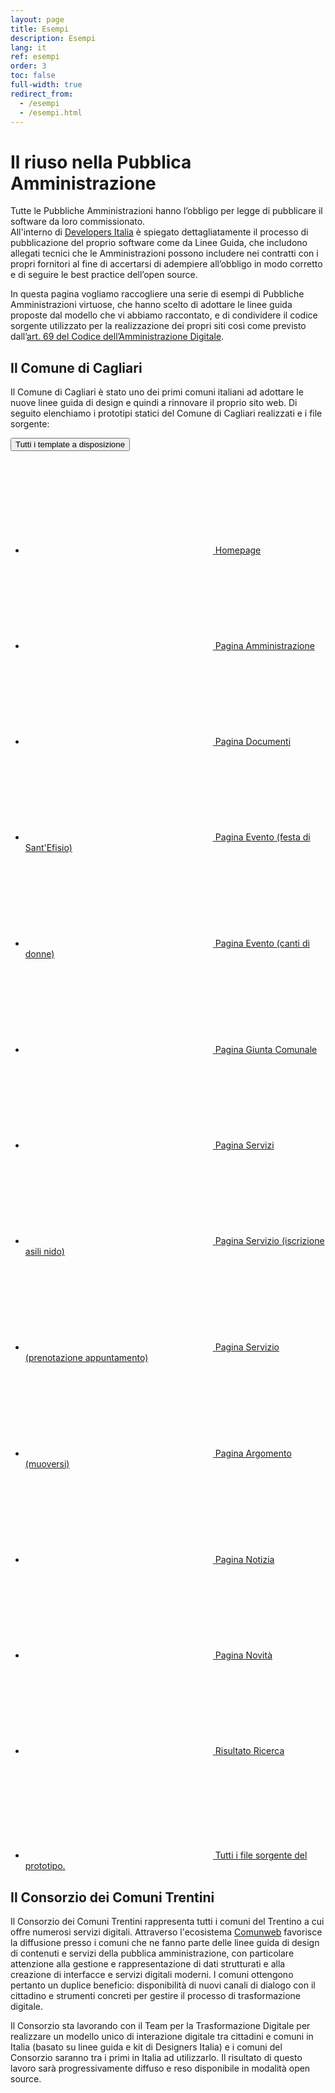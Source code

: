 ```yaml
---
layout: page
title: Esempi
description: Esempi
lang: it
ref: esempi
order: 3
toc: false
full-width: true
redirect_from:
  - /esempi
  - /esempi.html
---
```


<style>
@media (max-width: 992px) {
    .col-right-bg,
    .col-left-bg {
        background: url({{ site.baseurl }}/assets/images/patterns/pattern-08.svg) repeat;
    }
}
@media (min-width: 992px) {
    .section-1 {
        background: linear-gradient(90deg, #f2f7fc 50%, transparent 50%), url({{ site.baseurl }}/assets/images/patterns/pattern-08.svg)
    }
}
</style>
<div class="section p-0 section-1">
  <div class="section-content">
    <div class="container">
      <div class="row">
        <div class="col-12 col-lg-2 col-right-bg order-2">
          <div class="col-right-bg-inner bg-muted"></div>
        </div>
        <div class="col-12 col-lg-10 px-4 py-5 order-1 bg-muted">
          <h1>Il riuso nella Pubblica Amministrazione</h1>
          <p class="mw-50">Tutte le Pubbliche Amministrazioni hanno l’<span class="font-weight-bold">obbligo per legge di pubblicare il software da loro commissionato</span>.<br/>
          All'interno di <a class="font-weight-bold" href="https://developers.italia.it/it/riuso/pubblicazione">Developers Italia</a> è spiegato dettagliatamente il processo di pubblicazione del proprio software come da Linee Guida, che includono allegati tecnici che le Amministrazioni possono includere nei contratti con i propri fornitori al fine di accertarsi di adempiere all’obbligo in modo corretto e di seguire le best practice dell’open source.</p>
          <p class="mw-50">In questa pagina vogliamo raccogliere una serie di esempi di Pubbliche Amministrazioni virtuose, che hanno scelto di adottare le linee guida proposte dal modello che vi abbiamo raccontato, e di condividere il codice sorgente utilizzato per la realizzazione dei propri siti così come previsto dall’<a class="font-weight-bold" href="https://docs.italia.it/italia/piano-triennale-ict/codice-amministrazione-digitale-docs/it/v2017-12-13/_rst/capo6_art69.html">art. 69 del Codice dell’Amministrazione Digitale</a>.</p>
        </div>
      </div>
    </div>
  </div>
</div> 

<style>
@media (min-width: 992px) {
    .section-2 {
        background: linear-gradient(90deg, transparent 50%, #FFF 50%), url({{ site.baseurl }}/assets/images/patterns/pattern-08.svg) repeat;
    }
}
</style>
<div class="section p-0 bg-cover section-2">
  <div class="section-content">
    <div class="container">
      <div class="row">
        <div class="col-12 col-lg-2 col-left-bg order-2 order-lg-1">
          <div class="col-left-bg-inner bg-white"></div>
        </div>
        <div class="col-12 col-lg-10 px-4 py-5 order-1 order-lg-2 bg-white">
          <h2>Il Comune di Cagliari</h2>
          <p>Il Comune di Cagliari è stato uno dei primi comuni italiani ad adottare le nuove linee guida di design e quindi a rinnovare il proprio sito web. Di seguito elenchiamo i <span class="font-weight-bold">prototipi statici del Comune di Cagliari</span> realizzati e i file sorgente:</p>
          <div id="collapseDiv1" class="collapse-div" role="tablist">
            <div class="collapse-header" id="collapse-template-heading">
              <button data-toggle="collapse" data-target="#collapse-template" aria-expanded="false" aria-controls="collapse-template">Tutti i template a disposizione</button>
            </div>
            <div id="collapse-template" class="collapse" role="tabpanel" aria-labelledby="collapse-template-heading">
              <div class="collapse-body">
                <div class="link-list-wrapper">
                    <ul class="link-list">
                      <li>
                        <a class="list-item" href="{{ site.baseurl }}/esempi/comune-di-cagliari/pagine-statiche/index.html">
                          <svg class="icon icon-sm icon-primary"><use xlink:href="{{ site.baseurl }}/assets/bootstrap-italia/dist/svg/sprite.svg#it-chevron-right"></use></svg>
                          <span class="d-inline">Homepage</span>
                        </a>
                      </li>
                      <li>
                        <a class="list-item" href="{{ site.baseurl }}/esempi/comune-di-cagliari/pagine-statiche/amministrazione.html">
                          <svg class="icon icon-sm icon-primary"><use xlink:href="{{ site.baseurl }}/assets/bootstrap-italia/dist/svg/sprite.svg#it-chevron-right"></use></svg>
                          <span class="d-inline">Pagina Amministrazione</span>
                        </a>
                      </li>
                      <li>
                        <a class="list-item" href="{{ site.baseurl }}/esempi/comune-di-cagliari/pagine-statiche/documenti.html">
                          <svg class="icon icon-sm icon-primary"><use xlink:href="{{ site.baseurl }}/assets/bootstrap-italia/dist/svg/sprite.svg#it-chevron-right"></use></svg>
                          <span class="d-inline">Pagina Documenti</span>
                        </a>
                      </li>
                      <li>
                        <a class="list-item" href="{{ site.baseurl }}/esempi/comune-di-cagliari/pagine-statiche/evento1.html">
                          <svg class="icon icon-sm icon-primary"><use xlink:href="{{ site.baseurl }}/assets/bootstrap-italia/dist/svg/sprite.svg#it-chevron-right"></use></svg>
                          <span class="d-inline">Pagina Evento (festa di Sant'Efisio)</span>
                        </a>
                      </li>
                      <li>
                        <a class="list-item" href="{{ site.baseurl }}/esempi/comune-di-cagliari/pagine-statiche/evento2.html">
                          <svg class="icon icon-sm icon-primary"><use xlink:href="{{ site.baseurl }}/assets/bootstrap-italia/dist/svg/sprite.svg#it-chevron-right"></use></svg>
                          <span class="d-inline">Pagina Evento (canti di donne)</span>
                        </a>
                      </li>
                      <li>
                        <a class="list-item" href="{{ site.baseurl }}/esempi/comune-di-cagliari/pagine-statiche/giuntacomunale.html">
                          <svg class="icon icon-sm icon-primary"><use xlink:href="{{ site.baseurl }}/assets/bootstrap-italia/dist/svg/sprite.svg#it-chevron-right"></use></svg>
                          <span class="d-inline">Pagina Giunta Comunale</span>
                        </a>
                      </li>
                      <li>
                        <a class="list-item" href="{{ site.baseurl }}/esempi/comune-di-cagliari/pagine-statiche/servizi.html">
                          <svg class="icon icon-sm icon-primary"><use xlink:href="{{ site.baseurl }}/assets/bootstrap-italia/dist/svg/sprite.svg#it-chevron-right"></use></svg>
                          <span class="d-inline">Pagina Servizi</span>
                        </a>
                      </li>
                      <li>
                        <a class="list-item" href="{{ site.baseurl }}/esempi/comune-di-cagliari/pagine-statiche/iscrizioni_asili_nido.html">
                          <svg class="icon icon-sm icon-primary"><use xlink:href="{{ site.baseurl }}/assets/bootstrap-italia/dist/svg/sprite.svg#it-chevron-right"></use></svg>
                          <span class="d-inline">Pagina Servizio (iscrizione asili nido)</span>
                        </a>
                      </li>
                      <li>
                        <a class="list-item" href="{{ site.baseurl }}/esempi/comune-di-cagliari/pagine-statiche/prenota_appuntamento.html">
                          <svg class="icon icon-sm icon-primary"><use xlink:href="{{ site.baseurl }}/assets/bootstrap-italia/dist/svg/sprite.svg#it-chevron-right"></use></svg>
                          <span class="d-inline">Pagina Servizio (prenotazione appuntamento)</span>
                        </a>
                      </li>
                      <li>
                        <a class="list-item" href="{{ site.baseurl }}/esempi/comune-di-cagliari/pagine-statiche/muoversi.html">
                          <svg class="icon icon-sm icon-primary"><use xlink:href="{{ site.baseurl }}/assets/bootstrap-italia/dist/svg/sprite.svg#it-chevron-right"></use></svg>
                          <span class="d-inline">Pagina Argomento (muoversi)</span>
                        </a>
                      </li>
                      <li>
                        <a class="list-item" href="{{ site.baseurl }}/esempi/comune-di-cagliari/pagine-statiche/notizia.html">
                          <svg class="icon icon-sm icon-primary"><use xlink:href="{{ site.baseurl }}/assets/bootstrap-italia/dist/svg/sprite.svg#it-chevron-right"></use></svg>
                          <span class="d-inline">Pagina Notizia</span>
                        </a>
                      </li>
                      <li>
                        <a class="list-item" href="{{ site.baseurl }}/esempi/comune-di-cagliari/pagine-statiche/novita.html">
                          <svg class="icon icon-sm icon-primary"><use xlink:href="{{ site.baseurl }}/assets/bootstrap-italia/dist/svg/sprite.svg#it-chevron-right"></use></svg>
                          <span class="d-inline">Pagina Novità</span>
                        </a>
                      </li>
                      <li>
                        <a class="list-item" href="{{ site.baseurl }}/esempi/comune-di-cagliari/pagine-statiche/ricerca.html">
                          <svg class="icon icon-sm icon-primary"><use xlink:href="{{ site.baseurl }}/assets/bootstrap-italia/dist/svg/sprite.svg#it-chevron-right"></use></svg>
                          <span class="d-inline">Risultato Ricerca</span>
                        </a>
                      </li>
                    </ul>
                </div> 
              </div>
            </div>
          </div>
          <div class="link-list-wrapper mt-4">
            <ul class="link-list">
              <li>
              <a class="list-item" href="https://github.com/italia/design-comuni-prototipi/tree/master/esempi/comune-di-cagliari">
                <svg class="icon icon-sm icon-primary"><use xlink:href="{{ site.baseurl }}/assets/bootstrap-italia/dist/svg/sprite.svg#it-chevron-right"></use></svg>
                <span class="d-inline">Tutti i file sorgente del prototipo.</span>
              </a>
              </li>
            </ul>
          </div>
        </div>
      </div>
    </div>
  </div>
</div>

<style>
@media (min-width: 992px) {
    .section-3 {
        background: linear-gradient(90deg, #17324d 50%, transparent 50%), url({{ site.baseurl }}/assets/images/patterns/pattern-08.svg) repeat;
    }
}
</style>
<div class="section p-0 section-3">
  <div class="section-content">
    <div class="container white-color">
      <div class="row">
        <div class="col-12 col-lg-2 col-right-bg order-2">
          <div class="col-right-bg-inner bg-dark"></div>
        </div>
        <div class="col-12 col-lg-10 px-4 py-5 order-1 bg-dark">
          <h2>Il Consorzio dei Comuni Trentini</h2>
          <p>Il Consorzio dei Comuni Trentini rappresenta tutti i comuni del Trentino a cui offre numerosi servizi digitali. Attraverso l'ecosistema <a class="font-weight-bold" href="https://www.comunweb.it">Comunweb</a> favorisce la diffusione presso i comuni che ne fanno parte delle linee guida di design di contenuti e servizi della pubblica amministrazione, con particolare attenzione alla gestione e rappresentazione di dati strutturati e alla creazione di interfacce e servizi digitali moderni. I comuni ottengono pertanto un duplice beneficio: disponibilità di nuovi canali di dialogo con il cittadino e strumenti concreti per gestire il processo di trasformazione digitale. </p>
          <p>Il Consorzio sta lavorando con il Team per la Trasformazione Digitale per realizzare un modello unico di interazione digitale tra cittadini e comuni in Italia (basato su linee guida e kit di Designers Italia) e i comuni del Consorzio saranno tra i primi in Italia ad utilizzarlo. Il risultato di questo lavoro sarà progressivamente diffuso e reso disponibile in modalità open source.</p>
        </div>
      </div>
    </div>
  </div>
</div>


